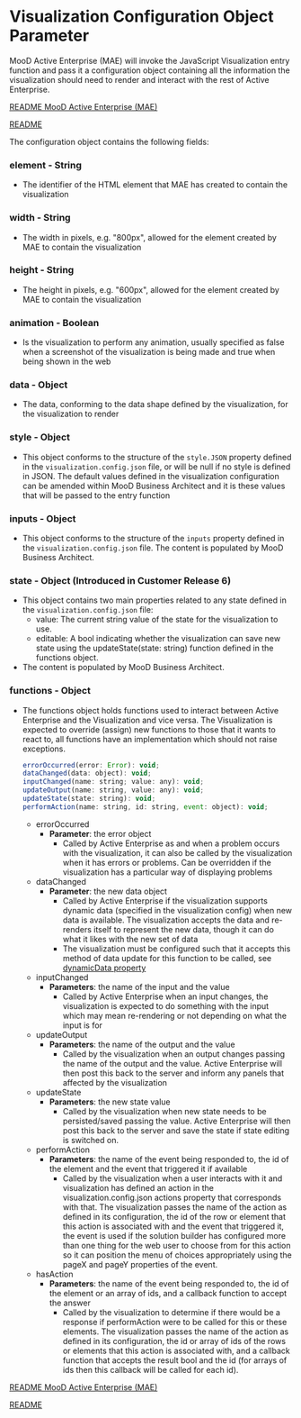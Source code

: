 # Visualization Configuration Object Parameter

MooD Active Enterprise (MAE) will invoke the JavaScript Visualization entry function and pass it a configuration object containing all the information the visualization should need to render and interact with the rest of Active Enterprise.

[README MooD Active Enterprise (MAE)](../README.md#mood-active-enterprise-mae)

[README](../README.md)

The configuration object contains the following fields:

### element - String 
* The identifier of the HTML element that MAE has created to contain the visualization

### width - String
* The width in pixels, e.g. "800px", allowed for the element created by MAE to contain the visualization

### height - String 
* The height in pixels, e.g. "600px", allowed for the element created by MAE to contain the visualization

### animation - Boolean
* Is the visualization to perform any animation, usually specified as false when a screenshot of the visualization is being made and true when being shown in the web

### data - Object 
* The data, conforming to the data shape defined by the visualization, for the visualization to render

### style - Object 
* This object conforms to the structure of the `style.JSON` property defined in the `visualization.config.json` file, or will be null if no style is defined in JSON. The default values defined in the visualization configuration can be amended within MooD Business Architect and it is these values that will be passed to the entry function

### inputs - Object 
* This object conforms to the structure of the `inputs` property defined in the `visualization.config.json` file. The content is populated by MooD Business Architect. 
### state - Object (Introduced in Customer Release 6)
* This object contains two main properties related to any state defined in the `visualization.config.json` file:
   * value: The current string value of the state for the visualization to use.
   * editable: A bool indicating whether the visualization can save new state using the updateState(state: string) function defined in the functions object.
* The content is populated by MooD Business Architect.
### functions - Object 
* The functions object holds functions used to interact between Active Enterprise and the Visualization and vice versa. The Visualization is expected to override (assign) new functions to those that it wants to react to, all functions have an implementation which should not raise exceptions. 

   ```JavaScript
   errorOccurred(error: Error): void; 
   dataChanged(data: object): void;  
   inputChanged(name: string; value: any): void; 
   updateOutput(name: string, value: any): void; 
   updateState(state: string): void; 
   performAction(name: string, id: string, event: object): void; 
   ```

   * errorOccurred 
      * __Parameter__: the error object
         * Called by Active Enterprise as and when a problem occurs with the visualization, it can also be called by the visualization when it has errors or problems. Can be overridden if the visualization has a particular way of displaying problems
   * dataChanged 
      * __Parameter__: the new data object
         * Called by Active Enterprise if the visualization supports dynamic data (specified in the visualization config) when new data is available. The visualization accepts the data and re-renders itself to represent the new data, though it can do what it likes with the new set of data
         * The visualization must be configured such that it accepts this method of data update for this function to be called, see [dynamicData property](visualization-config-json.md#dynamic-data) 
   * inputChanged 
      * __Parameters__: the name of the input and the value
         * Called by Active Enterprise when an input changes, the visualization is expected to do something with the input which may mean re-rendering or not depending on what the input is for
   * updateOutput
      * __Parameters__: the name of the output and the value
         * Called by the visualization when an output changes passing the name of the output and the value. Active Enterprise will then post this back to the server and inform any panels that affected by the visualization
   * updateState
      * __Parameters__: the new state value
         * Called by the visualization when new state needs to be persisted/saved passing the value. Active Enterprise will then post this back to the server and save the state if state editing is switched on.
   * performAction 
      * __Parameters__: the name of the event being responded to, the id of the element and the event that triggered it if available
         * Called by the visualization when a user interacts with it and visualization has defined an action in the visualization.config.json actions property that corresponds with that. The visualization passes the name of the action as defined in its configuration, the id of the row or element that this action is associated with and the event that triggered it, the event is used if the solution builder has configured more than one thing for the web user to choose from for this action so it can position the menu of choices appropriately using the pageX and pageY properties of the event.   
  * hasAction 
      * __Parameters__: the name of the event being responded to, the id of the element or an array of ids, and a callback function to accept the answer
         * Called by the visualization to determine if there would be a response if performAction were to be called for this or these elements. The visualization passes the name of the action as defined in its configuration, the id or array of ids of the rows or elements that this action is associated with, and a callback function that accepts the result bool and the id (for arrays of ids then this callback will be called for each id).
 
[README MooD Active Enterprise (MAE)](../README.md#mood-active-enterprise-mae)

[README](../README.md)

